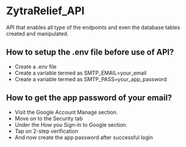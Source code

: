 # ZytraRelief_API
API that enables all type of the endpoints and even the database tables created and manipulated.

## How to setup the .env file before use of API?
- Create a .env file
- Create a variable termed as SMTP_EMAIL=your_email
- Create a variable termed as SMTP_PASS=your_app_password

## How to get the app password of your email?
- Visit the Google Account Manage section.
- Move on to the Security tab
- Under the How you Sign-in to Google section.
- Tap on 2-step verification
- And now create the app password after successful login
